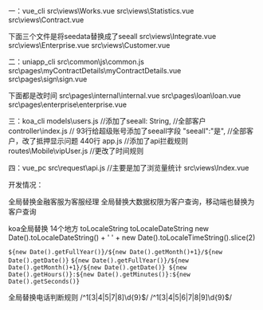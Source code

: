 一：vue_cli
src\views\Works.vue
src\views\Statistics.vue
src\views\Contract.vue

下面三个文件是将seedata替换成了seeall
src\views\Integrate.vue
src\views\Enterprise.vue
src\views\Customer.vue



二：uniapp_cli
src\common\js\common.js
src\pages\myContractDetails\myContractDetails.vue
src\pages\sign\sign.vue

下面都是改时间
src\pages\internal\internal.vue
src\pages\loan\loan.vue
src\pages\enterprise\enterprise.vue



三：koa_cli
models\users.js //添加了seeall: String, //全部客户
controller\index.js // 93行给超级账号添加了seeall字段  "seeall":"是", //全部客户，改了抵押显示问题 440行
app.js //添加了api拦截规则
routes\Mobile\vipUser.js //更改了时间规则



四：vue_pc
src\request\api.js //主要是加了浏览量统计
src\views\Index.vue


开发情况：


全局替换金融客服为客服经理
全局替换大数据权限为客户查询，移动端也替换为客户查询

koa全局替换 14个地方   toLocaleString   toLocaleDateString
new Date().toLocaleDateString() + ' ' + new Date().toLocaleTimeString().slice(2)

`${new Date().getFullYear()}/${new Date().getMonth()+1}/${new Date().getDate()}`
`${new Date().getFullYear()}/${new Date().getMonth()+1}/${new Date().getDate()} ${new Date().getHours()}:${new Date().getMinutes()}:${new Date().getSeconds()}`


全局替换电话判断规则
/^1[3|4|5|7|8]\d{9}$/
/^1[3|4|5|6|7|8|9]\d{9}$/

